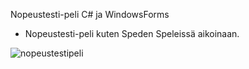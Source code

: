Nopeustesti-peli C# ja WindowsForms

- Nopeustesti-peli kuten Speden Speleissä aikoinaan.

![nopeustestipeli](https://user-images.githubusercontent.com/77782555/109822612-caac3780-7c3f-11eb-8acc-7f2060b10824.png)
